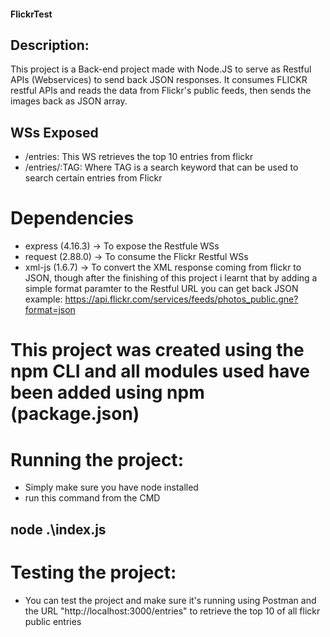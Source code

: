 
#### FlickrTest

## Description:

This project is a Back-end project made with Node.JS to serve as Restful APIs (Webservices) to send back JSON responses. It consumes FLICKR restful APIs and reads the data from Flickr's public feeds, then sends the images back as JSON array.

## WSs Exposed

- /entries: This WS retrieves the top 10 entries from flickr
- /entries/:TAG: Where TAG is a search keyword that can be used to search certain entries from Flickr

 # Dependencies
  - express (4.16.3) -> To expose the Restfule WSs
  - request (2.88.0) -> To consume the Flickr Restful WSs
  - xml-js (1.6.7) -> To convert the XML response coming from flickr to JSON, though after the finishing of this project i learnt that by adding a simple format paramter to the Restful URL you can get back JSON example: https://api.flickr.com/services/feeds/photos_public.gne?format=json
  
# This project was created using the npm CLI and all modules used have been added using npm (package.json)

# Running the project:

- Simply make sure you have node installed
- run this command from the CMD 
## node .\index.js

# Testing the project:

- You can test the project and make sure it's running using Postman and the URL "http://localhost:3000/entries" to retrieve the top 10 of all flickr public entries

